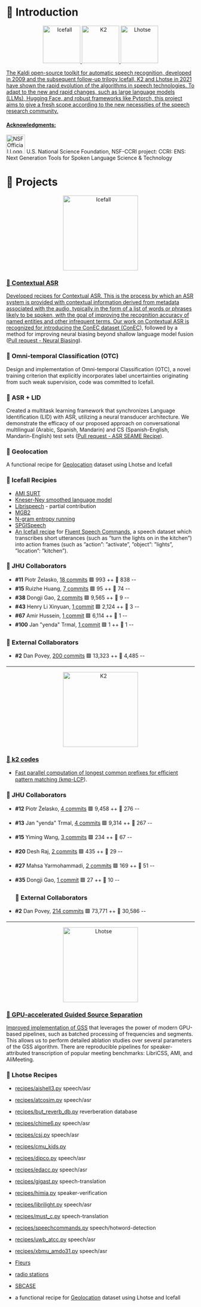 # 🔹 Introduction
<p align="center">
  <a href="https://github.com/k2-fsa/icefall">
    <img src="https://github.com/user-attachments/assets/925352f5-ffe9-4f33-873f-c8851a7b0ddb" alt="Icefall" width="100"/>
  <a href="https://github.com/k2-fsa/k2">
    <img src="https://github.com/user-attachments/assets/d31f899e-3b76-462a-b516-6d8f44978347" alt="K2" width="100"/>
  <a href="https://github.com/lhotse-speech/lhotse">  
    <img src="https://github.com/user-attachments/assets/756c82a2-b7f3-4a90-ae21-ca754fd90fbf" alt="Lhotse" width="100"/>
</p>


The Kaldi open-source toolkit for automatic speech recognition, developed in 2009 and the subsequent follow-up trilogy Icefall, K2 and Lhotse in 2021 have shown the rapid evolution of the algorithms in speech technologies. To adapt to the new and rapid changes, such as large language models (LLMs), Hugging Face, and robust frameworks like Pytorch, this project aims to give a fresh scope according to the new necessities of the speech research community. 

#### Acknowledgments:
[<img src="https://github.com/user-attachments/assets/d5796c3a-bf9c-4876-b1fe-d49689f8b133" alt="NSF Official Logo" width="50"/>](href="https://www.nsf.gov/awardsearch/showAward?AWD_ID=2120435&HistoricalAwards=false)
U.S. National Science Foundation, NSF-CCRI project: CCRI: ENS: Next Generation Tools for Spoken Language Science & Technology 

# 🔹 Projects

<p align="center">
  <a href="https://github.com/k2-fsa/icefall">
    <img src="https://github.com/user-attachments/assets/925352f5-ffe9-4f33-873f-c8851a7b0ddb" alt="Icefall" width="200"/>
</p>


###  🎨 Contextual ASR
Developed recipes for Contextual ASR. This is the process by which an ASR system is provided with contextual information derived from metadata associated with the audio, typically in the form of a list of words or phrases likely to be spoken, with the goal of improving the recognition accuracy of named entities and other infrequent terms. Our work on Contextual ASR is recognized for introducing the ConEC dataset ([ConEC](https://github.com/huangruizhe/ConEC)), followed by a method for improving neural biasing beyond shallow language model fusion ([Pull request - Neural Biasing](https://github.com/k2-fsa/icefall/pull/1763)).


### 🎨 Omni-temporal Classification (OTC)
Design and implementation of Omni-temporal Classification (OTC), a novel training criterion that explicitly incorporates label uncertainties originating from such weak supervision, code was committed to Icefall.

###  🎨 ASR + LID
Created a multitask learning framework that synchronizes Language Identification (LID) with ASR, utilizing a neural transducer architecture. We demonstrate the efficacy of our proposed approach on conversational multilingual (Arabic, Spanish, Mandarin) and CS (Spanish-English, Mandarin-English) test sets ([Pull request - ASR SEAME Recipe](https://github.com/k2-fsa/icefall/pull/1582)).

### 🎨 Geolocation
A functional recipe for [Geolocation](https://github.com/geolocation-from-speech/icefall/tree/geolocation/egs/radio/geolocation) dataset using Lhotse and Icefall


### 🎨 Icefall Recipies

- [AMI SURT](https://github.com/k2-fsa/icefall/tree/master/egs/ami/SURT)
- [Kneser-Ney smoothed language model](https://github.com/k2-fsa/icefall/blob/e79833aad278f09792deceab5962b09ae4f56378/icefall/shared/make_kn_lm.py)
- [Librispeech](https://github.com/k2-fsa/icefall/tree/e79833aad278f09792deceab5962b09ae4f56378/egs/librispeech) - partial contribution
- [MGB2](https://github.com/k2-fsa/icefall/tree/master/egs/mgb2/ASR)
- [N-gram entropy running](https://github.com/k2-fsa/icefall/blob/e79833aad278f09792deceab5962b09ae4f56378/icefall/shared/ngram_entropy_pruning.py#L4)
- [SPGISpeech](https://github.com/k2-fsa/icefall/tree/master/egs/spgispeech/ASR)
- [An Icefall recipe](https://github.com/k2-fsa/icefall/tree/master/egs/fluent_speech_commands/SLU) for [Fluent Speech Commands](https://www.isca-archive.org/interspeech_2019/lugosch19_interspeech.pdf), a speech dataset which transcribes short utterances (such as ”turn the lights on in the kitchen”) into action frames (such as ”action”: ”activate”, ”object”: ”lights”, ”location”: ”kitchen”).

### 🎨 JHU Collaborators
- **\#11** Piotr Żelasko, [18 commits](https://github.com/k2-fsa/icefall/commits?author=pzelasko) 🟩 993 ++ 🔴 838 --
- **\#15** Ruizhe Huang, [7 commits](https://github.com/k2-fsa/icefall/commits?author=huangruizhe) 🟩 95 ++ 🔴 74 --
- **\#38** Dongji Gao, [2 commits](https://github.com/k2-fsa/icefall/commits?author=DongjiGao) 🟩 9,565 ++ 🔴 9 --
- **\#43** Henry Li Xinyuan, [1 commit](https://github.com/k2-fsa/icefall/commits?author=HSTEHSTEHSTE) 🟩 2,124 ++ 🔴 3 --
- **\#67** Amir Hussein, [1 commit](https://github.com/k2-fsa/icefall/commits?author=AmirHussein96) 🟩 6,114 ++ 🔴 1 --
- **\#100** Jan "yenda" Trmal, [1 commit](https://github.com/k2-fsa/icefall/commits?author=jtrmal) 🟩 1 ++ 🔴 1 --

### 🎨 External Collaborators
- **\#2** Dan Povey, [200 commits](https://github.com/k2-fsa/icefall/commits?author=danpovey) 🟩 13,323 ++ 🔴 4,485 --
_______________________________________________________________________________________
<p align="center">
  <a href="https://github.com/k2-fsa/k2">
    <img src="https://github.com/user-attachments/assets/d31f899e-3b76-462a-b516-6d8f44978347" alt="K2" width="200"/>
</p>


### 🎨 k2 codes
- Fast parallel computation of longest common prefixes for eﬃcient pattern matching ([kmp-LCP](https://github.com/k2-fsa/k2/pull/804)).

### 🎨 JHU Collaborators
- **\#12** Piotr Żelasko, [4 commits](https://github.com/k2-fsa/k2/commits?author=pzelasko) 🟩 9,458 ++ 🔴 276 --
- **\#13** Jan "yenda" Trmal, [4 commits](https://github.com/k2-fsa/k2/commits?author=jtrmal) 🟩 9,314 ++ 🔴 267 --
- **\#15** Yiming Wang, [3 commits](https://github.com/k2-fsa/k2/commits?author=freewym) 🟩 234 ++ 🔴 67 --
- **\#20** Desh Raj, [2 commits](https://github.com/k2-fsa/k2/commits?author=desh2608) 🟩 435 ++ 🔴 29 --
- **\#27** Mahsa Yarmohammadi, [2 commits](https://github.com/k2-fsa/k2/commits?author=mahsa7823) 🟩 169 ++ 🔴 51 --
- **\#35** Dongji Gao, [1 commit](https://github.com/k2-fsa/k2/commits?author=DongjiGao) 🟩 27 ++ 🔴 10 --

  ### 🎨 External Collaborators
- **\#2** Dan Povey, [214 commits](https://github.com/k2-fsa/k2/commits?author=danpovey) 🟩 73,771 ++ 🔴 30,586 --



_______________________________________________________________________________________
<p align="center">
  <a href="https://github.com/lhotse-speech/lhotse">  
    <img src="https://github.com/user-attachments/assets/756c82a2-b7f3-4a90-ae21-ca754fd90fbf" alt="Lhotse" width="200"/>
</p>


### 🎨 GPU-accelerated Guided Source Separation
Improved implementation of [GSS](https://github.com/desh2608/gss) that leverages the power of modern GPU-based pipelines, such as batched processing of frequencies and segments. This allows us to perform detailed ablation studies over several parameters of the GSS algorithm. There are reproducible pipelines for speaker-attributed transcription of popular meeting benchmarks: LibriCSS, AMI, and AliMeeting.



### 🎨 Lhotse Recipes

- [recipes/aishell3.py](https://github.com/lhotse-speech/lhotse/blob/master/lhotse/recipes/aishell3.py) speech/asr
- [recipes/atcosim.py](https://github.com/lhotse-speech/lhotse/blob/master/lhotse/recipes/atcosim.py) speech/asr
- [recipes/but_reverb_db.py](https://github.com/lhotse-speech/lhotse/blob/master/lhotse/recipes/but_reverb_db.py)  reverberation database
- [recipes/chime6.py](https://github.com/lhotse-speech/lhotse/blob/master/lhotse/recipes/chime6.py) speech/asr
- [recipes/csj.py](https://github.com/lhotse-speech/lhotse/blob/master/lhotse/recipes/csj.py) speech/asr
- [recipes/cmu_kids.py](https://github.com/lhotse-speech/lhotse/blob/master/lhotse/recipes/cmu_kids.py)
- [recipes/dipco.py](https://github.com/lhotse-speech/lhotse/blob/master/lhotse/recipes/dipco.py) speech/asr
- [recipes/edacc.py](https://github.com/lhotse-speech/lhotse/blob/master/lhotse/recipes/edacc.py) speech/asr
- [recipes/gigast.py](https://github.com/lhotse-speech/lhotse/blob/master/lhotse/recipes/gigaspeech.py) speech-translation
- [recipes/himia.py](https://github.com/lhotse-speech/lhotse/blob/master/lhotse/recipes/himia.py) speaker-verification
- [recipes/librilight.py](https://github.com/lhotse-speech/lhotse/blob/master/lhotse/recipes/librilight.py) speech/asr
- [recipes/must_c.py](https://github.com/lhotse-speech/lhotse/blob/master/lhotse/recipes/must_c.py) speech-translation
- [recipes/speechcommands.py](https://github.com/lhotse-speech/lhotse/blob/master/lhotse/recipes/speechcommands.py) speech/hotword-detection
- [recipes/uwb_atcc.py](https://github.com/lhotse-speech/lhotse/blob/master/lhotse/recipes/uwb_atcc.py) speech/asr
- [recipes/xbmu_amdo31.py](https://github.com/lhotse-speech/lhotse/blob/master/lhotse/recipes/xbmu_amdo31.py) speech/asr


- [Fleurs](https://github.com/lhotse-speech/lhotse/blob/master/lhotse/recipes/fleurs.py)
- [radio stations](https://github.com/lhotse-speech/lhotse/blob/master/lhotse/recipes/radio.py)
- [SBCASE](https://github.com/lhotse-speech/lhotse/blob/master/lhotse/recipes/sbcsae.py)
- a functional recipe for [Geolocation](https://github.com/geolocation-from-speech/icefall/tree/geolocation/egs/radio/geolocation) dataset using Lhotse and Icefall


